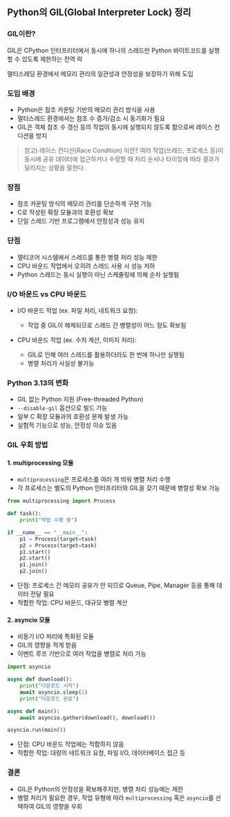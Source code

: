 
## Python의 GIL(Global Interpreter Lock) 정리

### GIL이란?
GIL은 CPython 인터프리터에서 동시에 하나의 스레드만 Python 바이트코드를 실행할 수 있도록 제한하는 전역 락

멀티스레딩 환경에서 메모리 관리의 일관성과 안정성을 보장하기 위해 도입

### 도입 배경
- Python은 참조 카운팅 기반의 메모리 관리 방식을 사용
- 멀티스레드 환경에서는 참조 수 증가/감소 시 동기화가 필요
- GIL은 객체 참조 수 갱신 등의 작업이 동시에 실행되지 않도록 함으로써 레이스 컨디션을 방지

> 참고)
> 레이스 컨디션(Race Condition) 이란?
여러 작업(쓰레드, 프로세스 등)이 동시에 공유 데이터에 접근하거나 수정할 때 처리 순서나 타이밍에 따라 결과가 달라지는 상황을 말한다.

### 장점
- 참조 카운팅 방식의 메모리 관리를 단순하게 구현 가능
- C로 작성된 확장 모듈과의 호환성 확보
- 단일 스레드 기반 프로그램에서 안정성과 성능 유지

### 단점
- 멀티코어 시스템에서 스레드를 통한 병렬 처리 성능 제한
- CPU 바운드 작업에서 오히려 스레드 사용 시 성능 저하
- Python 스레드는 동시 실행이 아닌 스케줄링에 의해 순차 실행됨

### I/O 바운드 vs CPU 바운드
- I/O 바운드 작업 (ex. 파일 처리, 네트워크 요청):
  - 작업 중 GIL이 해제되므로 스레드 간 병렬성이 어느 정도 확보됨

- CPU 바운드 작업 (ex. 수치 계산, 이미지 처리):
  - GIL로 인해 여러 스레드를 활용하더라도 한 번에 하나만 실행됨
  - 병렬 처리가 사실상 불가능

### Python 3.13의 변화
- GIL 없는 Python 지원 (Free-threaded Python)
- `--disable-gil` 옵션으로 빌드 가능
- 일부 C 확장 모듈과의 호환성 문제 발생 가능
- 실험적 기능으로 성능, 안정성 이슈 있음

### GIL 우회 방법

#### 1. multiprocessing 모듈
- `multiprocessing`은 프로세스를 여러 개 띄워 병렬 처리 수행
- 각 프로세스는 별도의 Python 인터프리터와 GIL을 갖기 때문에 병렬성 확보 가능

```python
from multiprocessing import Process

def task():
    print("작업 수행 중")

if __name__ == "__main__":
    p1 = Process(target=task)
    p2 = Process(target=task)
    p1.start()
    p2.start()
    p1.join()
    p2.join()
```
- 단점: 프로세스 간 메모리 공유가 안 되므로 Queue, Pipe, Manager 등을 통해 데이터 전달 필요
- 적합한 작업: CPU 바운드, 대규모 병렬 계산

#### 2. asyncio 모듈
- 비동기 I/O 처리에 특화된 모듈
- GIL의 영향을 적게 받음
- 이벤트 루프 기반으로 여러 작업을 병렬로 처리 가능

```python
import asyncio

async def download():
    print("다운로드 시작")
    await asyncio.sleep(1)
    print("다운로드 완료")

async def main():
    await asyncio.gather(download(), download())

asyncio.run(main())
```
- 단점: CPU 바운드 작업에는 적합하지 않음
- 적합한 작업: 대량의 네트워크 요청, 파일 I/O, 데이터베이스 접근 등

### 결론
- GIL은 Python의 안정성을 확보해주지만, 병렬 처리 성능에는 제한
- 병렬 처리가 필요한 경우, 작업 유형에 따라 `multiprocessing` 혹은 `asyncio`를 선택하여 GIL의 영향을 우회
